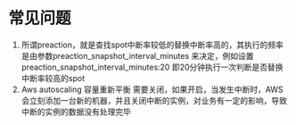 # 常见问题

1. 所谓preaction，就是查找spot中断率较低的替换中断率高的，其执行的频率是由参数preaction\_snapshot\_interval\_minutes 来决定，例如设置preaction\_snapshot\_interval\_minutes:20 即20分钟执行一次判断是否替换中断率较高的spot
2. Aws autoscaling 容量重新平衡 需要关闭，如果开启，当发生中断时，AWS会立刻添加一台新的机器，并且关闭中断的实例，对业务有一定的影响，导致中断的实例的数据没有处理完毕

